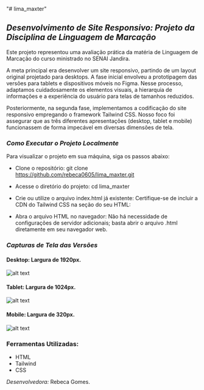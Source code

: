 "# lima_maxter" 

## *Desenvolvimento de Site Responsivo: Projeto da Disciplina de Linguagem de Marcação*

Este projeto representou uma avaliação prática da matéria de Linguagem de Marcação do curso ministrado no SENAI Jandira.

A meta principal era desenvolver um site responsivo, partindo de um layout original projetado para desktops. A fase inicial envolveu a prototipagem das versões para tablets e dispositivos móveis no Figma. Nesse processo, adaptamos cuidadosamente os elementos visuais, a hierarquia de informações e a experiência do usuário para telas de tamanhos reduzidos.

Posteriormente, na segunda fase, implementamos a codificação do site responsivo empregando o framework Tailwind CSS. Nosso foco foi assegurar que as três diferentes apresentações (desktop, tablet e mobile) funcionassem de forma impecável em diversas dimensões de tela.

### *Como Executar o Projeto Localmente*
Para visualizar o projeto em sua máquina, siga os passos abaixo:

- Clone o repositório: 
git clone https://github.com/rebeca0605/lima_maxter.git

- Acesse o diretório do projeto: cd lima_maxter

- Crie ou utilize o arquivo index.html já existente: Certifique-se de incluir a CDN do Tailwind CSS na seção <head> do seu HTML: <script src="https://cdn.tailwindcss.com"></script>

- Abra o arquivo HTML no navegador: 
Não há necessidade de configurações de servidor adicionais; basta abrir o arquivo .html diretamente em seu navegador web.

### *Capturas de Tela das Versões*
#### Desktop: Largura de 1920px.
![alt text](image.png)

#### Tablet: Largura de 1024px.
![alt text](image-1.png)

#### Mobile: Largura de 320px.
![alt text](image-5.png)

### Ferramentas Utilizadas:
- HTML
- Tailwind 
- CSS

*Desenvolvedora:*
Rebeca Gomes.
